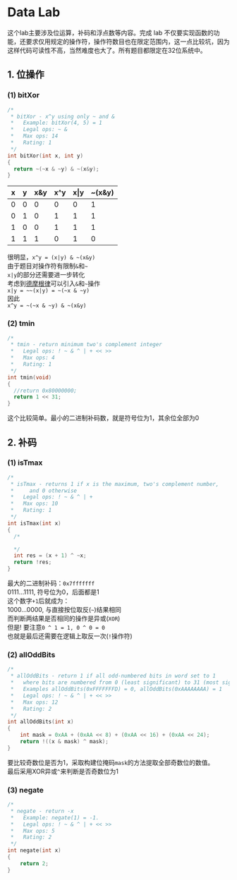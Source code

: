 # Data Lab
这个lab主要涉及位运算，补码和浮点数等内容。完成 lab 不仅要实现函数的功能，还要求仅用规定的操作符，操作符数目也在限定范围内，这一点比较坑，因为这样代码可读性不高，当然难度也大了。所有题目都限定在32位系统中。
## 1. 位操作
### (1) bitXor  

```C
/* 
 * bitXor - x^y using only ~ and & 
 *   Example: bitXor(4, 5) = 1
 *   Legal ops: ~ &
 *   Max ops: 14
 *   Rating: 1
 */
int bitXor(int x, int y)
{
  return ~(~x & ~y) & ~(x&y);
}
```  
|x|y|x&y|x^y|x\|y|~(x&y)|
|--|--|--|--|--|--|
|0|0|0|0|0|1|
|0|1|0|1|1|1|
|1|0|0|1|1|1|
|1|1|1|0|1|0|

很明显，```x^y = (x|y) & ~(x&y)```  
由于题目对操作符有限制```&```和```~```  
```x|y```的部分还需要进一步转化  
考虑到[德摩根律](https://zh.wikipedia.org/wiki/%E5%BE%B7%E6%91%A9%E6%A0%B9%E5%AE%9A%E5%BE%8B)可以引入```&```和```~```操作  
```x|y = ~~(x|y) = ~(~x & ~y)```  
因此  
```x^y = ~(~x & ~y) & ~(x&y)``` 
### (2) tmin
```C
/* 
 * tmin - return minimum two's complement integer 
 *   Legal ops: ! ~ & ^ | + << >>
 *   Max ops: 4
 *   Rating: 1
 */
int tmin(void)
{
  //return 0x80000000;
  return 1 << 31;
}
```
这个比较简单。最小的二进制补码数，就是符号位为1，其余位全部为0
## 2. 补码
### (1) isTmax
```C
/*
 * isTmax - returns 1 if x is the maximum, two's complement number,
 *     and 0 otherwise 
 *   Legal ops: ! ~ & ^ | +
 *   Max ops: 10
 *   Rating: 1
 */
int isTmax(int x)
{
  /*

  */
  int res = (x + 1) ^ ~x;
  return !res;
}
```
最大的二进制补码：```0x7fffffff```  
0111...1111, 符号位为0，后面都是1  
这个数字```+1```后就成为：  
1000...0000, 与直接按位取反(```~```)结果相同  
而判断两结果是否相同的操作是异或(```XOR```)  
但是! 要注意```0 ^ 1 = 1, 0 ^ 0 = 0```  
也就是最后还需要在逻辑上取反一次(```!```操作符)  
### (2) allOddBits
```C
/* 
 * allOddBits - return 1 if all odd-numbered bits in word set to 1
 *   where bits are numbered from 0 (least significant) to 31 (most significant)
 *   Examples allOddBits(0xFFFFFFFD) = 0, allOddBits(0xAAAAAAAA) = 1
 *   Legal ops: ! ~ & ^ | + << >>
 *   Max ops: 12
 *   Rating: 2
 */
int allOddBits(int x)
{
	int mask = 0xAA + (0xAA << 8) + (0xAA << 16) + (0xAA << 24);  
	return !((x & mask) ^ mask);
}
```
要比较奇数位是否为1，采取构建位掩码```mask```的方法提取全部奇数位的数值。  
最后采用XOR异或```^```来判断是否奇数位为1
### (3) negate
```C
/* 
 * negate - return -x 
 *   Example: negate(1) = -1.
 *   Legal ops: ! ~ & ^ | + << >>
 *   Max ops: 5
 *   Rating: 2
 */
int negate(int x)
{
	return 2;
}
```
